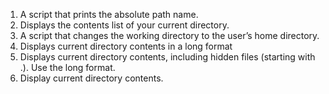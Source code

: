 1. A script that prints the absolute path name.
2. Displays the contents list of your current directory.
3. A script that changes the working directory to the user’s home directory.
4. Displays current directory contents in a long format
5. Displays current directory contents, including hidden files (starting with .). Use the long format.
6. Display current directory contents.
